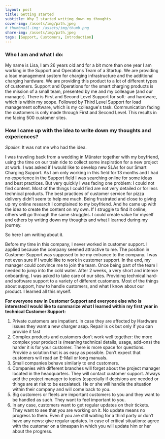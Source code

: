 ```yaml
---
layout: post
title: Getting started
subtitle: Why I started writing down my thoughts
cover-img: /assets/img/path.jpeg
# thumbnail-img: /assets/img/thumb.png
share-img: /assets/img/path.jpeg
tags: [Support, Customers, Introduction]
---
```


### Who I am and what I do: 

My name is Lisa, I am 26 years old and for a bit more than one year I am working in the Support and Operations Team of a Startup. We are providing a load management system for charging infrastructure and the additional charging hardware. We are providing this product to a lot of different types of customers.
Support and Operations for the smart charging products is the mission of a small team, presented by me and my colleague (and our manager). There is First and Second Level Support for soft- and hardware, which is within my scope. Followed by Third Level Support for load management software, which is my colleague's task. Communication facing the customers is only made through First and Second Level.
This results in me facing 500 customer sites.

### How I came up with the idea to write down my thoughts and experiences? 

*Spoiler*: It was not me who had the idea. 

I was traveling back from a wedding in Münster together with my boyfriend, using the time on our train ride to collect some inspiration for a new project at work. I was asked if I would like to develop new SLAs for our Smart Charging Support. As I am only working in this field for 13 months and I had no experience in the Support field I was searching online for some ideas and best practices. But very quickly I was facing one problem: I could not find content. Most of the things I could find are not very detailed or for less technical products. The best practices of customer service for pizza delivery didn’t seem to help me much. Being frustrated and close to giving up my online research I complained to my boyfriend. And he came up with the idea to create the content on my own. If I struggle to find it online, others will go through the same struggles. I could create value for myself and others by writing down my thoughts and what I learned during my journey.

So here I am writing about it.

Before my time in this company, I never worked in customer support. I applied because the company seemed attractive to me. The position in Customer Support was supposed to be my entrance to the company. I was not even sure if I would like to work in customer support. In the end, my manager could convince me to join the team. Once being part of the team I needed to jump into the cold water. After 2 weeks, a very short and intense onboarding, I was asked to take care of our sites. Providing technical hard- and software support to a variety of different customers. Most of the things about support, how to handle customers, and what I know about our product. I learned all this myself.

**For everyone new in Customer Support and everyone else who is interested I would like to summarize what I learned within my first year in technical Customer Support:**

1. Private customers are impatient. In case they are affected by Hardware issues they want a new charger asap. Repair is ok but only if you can provide it fast
2. Complex products and customers don’t work well together: the more complex your product is (meaning technical details, usage, add-ons) the harder it is for your customer. There is more space for questions. Provide a solution that is as easy as possible. Don’t expect that customers will read an E-Mail or long manuals.
3. Small companies behave similarly to end customers.
4. Companies with different branches will forget about the project manager located in the headquarters. They will contact customer support. Always add the project manager to topics (especially if decisions are needed or things are at risk to be escalated). He or she will handle the situation within their company and will come back to you.
5. Big customers or fleets are important customers to you and they want to be handled as such. They want to feel important to you.
6. In any case, customers want to get regular updates on their tickets. They want to see that you are working on it. No update means no progress to them. Even if you are still waiting for a third party or don’t have any news: give regular updates. In case of critical situations: agree with the customer on a timespan in which you will update him or her about the progress.




